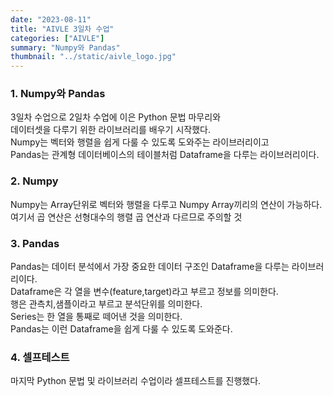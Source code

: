 ```yaml
---
date: "2023-08-11"
title: "AIVLE 3일차 수업"
categories: ["AIVLE"]
summary: "Numpy와 Pandas"
thumbnail: "../static/aivle_logo.jpg"
---
```


### 1. Numpy와 Pandas

3일차 수업으로 2일차 수업에 이은 Python 문법 마무리와  
데이터셋을 다루기 위한 라이브러리를 배우기 시작했다.  
Numpy는 벡터와 행렬을 쉽게 다룰 수 있도록 도와주는 라이브러리이고  
Pandas는 관계형 데이터베이스의 테이블처럼 Dataframe을 다루는 라이브러리이다.

### 2. Numpy

Numpy는 Array단위로 벡터와 행렬을 다루고 Numpy Array끼리의 연산이 가능하다.  
여기서 곱 연산은 선형대수의 행렬 곱 연산과 다르므로 주의할 것

### 3. Pandas

Pandas는 데이터 분석에서 가장 중요한 데이터 구조인 Dataframe을 다루는 라이브러리이다.  
Dataframe은 각 열을 변수(feature,target)라고 부르고 정보를 의미한다.  
행은 관측치,샘플이라고 부르고 분석단위를 의미한다.  
Series는 한 열을 통째로 떼어낸 것을 의미한다.  
Pandas는 이런 Dataframe을 쉽게 다룰 수 있도록 도와준다.

### 4. 셀프테스트

마지막 Python 문법 및 라이브러리 수업이라 셀프테스트를 진행했다.
